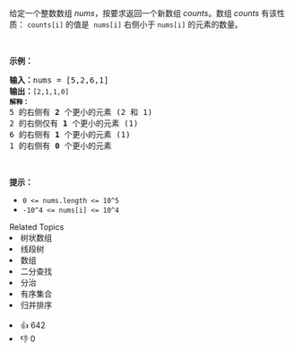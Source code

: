 <p>给定一个整数数组 <em>nums</em>，按要求返回一个新数组&nbsp;<em>counts</em>。数组 <em>counts</em> 有该性质： <code>counts[i]</code> 的值是&nbsp; <code>nums[i]</code> 右侧小于&nbsp;<code>nums[i]</code> 的元素的数量。</p>

<p>&nbsp;</p>

<p><strong>示例：</strong></p>

<pre><strong>输入：</strong>nums = [5,2,6,1]
<strong>输出：</strong><code>[2,1,1,0] 
<strong>解释：</strong></code>
5 的右侧有 <strong>2 </strong>个更小的元素 (2 和 1)
2 的右侧仅有 <strong>1 </strong>个更小的元素 (1)
6 的右侧有 <strong>1 </strong>个更小的元素 (1)
1 的右侧有 <strong>0 </strong>个更小的元素
</pre>

<p>&nbsp;</p>

<p><strong>提示：</strong></p>

<ul>
	<li><code>0 &lt;= nums.length &lt;= 10^5</code></li>
	<li><code>-10^4&nbsp;&lt;= nums[i] &lt;= 10^4</code></li>
</ul>
<div><div>Related Topics</div><div><li>树状数组</li><li>线段树</li><li>数组</li><li>二分查找</li><li>分治</li><li>有序集合</li><li>归并排序</li></div></div><br><div><li>👍 642</li><li>👎 0</li></div>